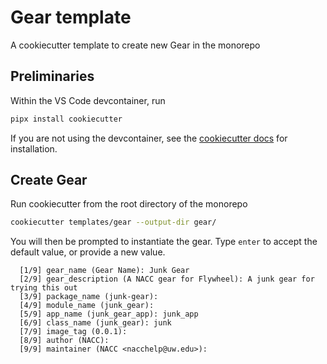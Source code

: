 # Gear template

A cookiecutter template to create new Gear in the monorepo

## Preliminaries 

Within the VS Code devcontainer, run

```bash
pipx install cookiecutter
```

If you are not using the devcontainer, see the [cookiecutter docs](https://cookiecutter.readthedocs.io/en/2.5.0/README.html) for installation.

## Create Gear

Run cookiecutter from the root directory of the monorepo

```bash
cookiecutter templates/gear --output-dir gear/
```

You will then be prompted to instantiate the gear.
Type `enter` to accept the default value, or provide a new value.

```
  [1/9] gear_name (Gear Name): Junk Gear
  [2/9] gear_description (A NACC gear for Flywheel): A junk gear for trying this out
  [3/9] package_name (junk-gear): 
  [4/9] module_name (junk_gear): 
  [5/9] app_name (junk_gear_app): junk_app                    
  [6/9] class_name (junk_gear): junk 
  [7/9] image_tag (0.0.1):
  [8/9] author (NACC): 
  [9/9] maintainer (NACC <nacchelp@uw.edu>): 
```
